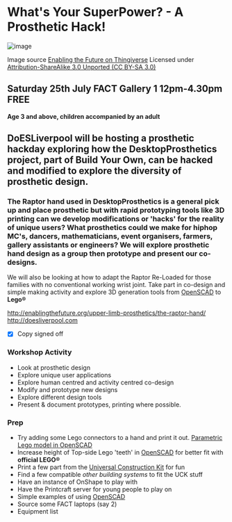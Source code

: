 # What's Your SuperPower? - A Prosthetic Hack!
![image](http://fact.co.uk/ImageResizer.ashx?path=/media/60685903/dsc_3574.jpg&width=530&height=275&mode=Crop)

Image source [Enabling the Future on Thingiverse](http://thingiverse-production-new.s3.amazonaws.com/renders/1d/20/95/d4/49/All_parts_at_100_right_single_build_plate_preview_featured.jpg) Licensed under [Attribution-ShareAlike 3.0 Unported (CC BY-SA 3.0)](http://creativecommons.org/licenses/by-sa/3.0/ "License Link")

## Saturday 25th July FACT Gallery 1 12pm-4.30pm FREE
**Age 3 and above, children accompanied by an adult**

## DoESLiverpool will be hosting a prosthetic hackday exploring how the **DesktopProsthetics** project, part of Build Your Own, can be hacked and modified to explore the diversity of prosthetic design. 
### The Raptor hand used in **DesktopProsthetics** is a general pick up and place prosthetic but with rapid prototyping tools like 3D printing can we develop modifications or 'hacks' for the reality of unique users? What prosthetics could we make for hiphop MC's, dancers, mathematicians, event organisers, farmers, gallery assistants or engineers?  We will explore prosthetic hand design as a group then prototype and present our co-designs.

We will also be looking at how to adapt the Raptor Re-Loaded for those families with no conventional working wrist joint. Take part in co-design and simple making activity and explore 3D generation tools from [OpenSCAD](http://www.openscad.org/) to **Lego®** 

http://enablingthefuture.org/upper-limb-prosthetics/the-raptor-hand/
http://doesliverpool.com

 * [x] Copy signed off

### Workshop Activity
* Look at prosthetic design
* Explore unique user applications
* Explore human centred and activity centred co-design
* Modify and prototype new designs
* Explore different design tools
* Present & document prototypes, printing where possible.

### Prep
 * Try adding some Lego connectors to a hand and print it out.  [Parametric Lego model in OpenSCAD](http://www.thingiverse.com/thing:178627)
 * Increase height of Top-side Lego 'teeth' in [OpenSCAD](http://www.openscad.org/) for better fit with **official LEGO®**
 * Print a few part from the [Universal Construction Kit](http://www.thingiverse.com/uck/designs) for fun
 * Find a few compatible *other building systems* to fit the UCK stuff
 * Have an instance of OnShape to play with
 * Have the Printcraft server for young people to play on
 * Simple examples of using [OpenSCAD](http://www.openscad.org/)
 * Source some FACT laptops (say 2)
 * Equipment list
